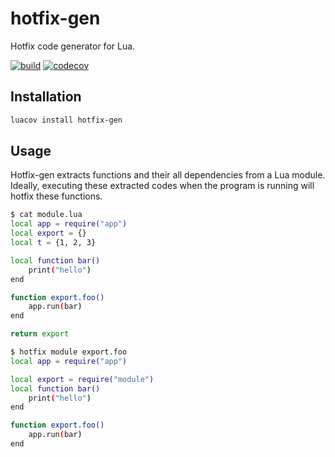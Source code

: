 # hotfix-gen

Hotfix code generator for Lua.

[![build](https://img.shields.io/github/workflow/status/luyuhuang/hotfix-gen/Build)](https://github.com/luyuhuang/hotfix-gen/actions)
[![codecov](https://img.shields.io/codecov/c/github/luyuhuang/hotfix-gen)](https://codecov.io/gh/luyuhuang/hotfix-gen)

## Installation

```bash
luacov install hotfix-gen
```

## Usage

Hotfix-gen extracts functions and their all dependencies from a Lua module. Ideally, executing these extracted codes when the program is running will hotfix these functions.

```bash
$ cat module.lua
local app = require("app")
local export = {}
local t = {1, 2, 3}

local function bar()
    print("hello")
end

function export.foo()
    app.run(bar)
end

return export

$ hotfix module export.foo
local app = require("app")

local export = require("module")
local function bar()
    print("hello")
end

function export.foo()
    app.run(bar)
end
```
